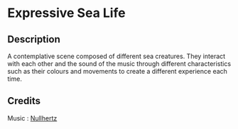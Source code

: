 # Expressive Sea Life

## Description

A contemplative scene composed of different sea creatures. They interact with each other and the sound of the music through different characteristics such as their colours and movements to create a different experience each time.

## Credits

Music : [Nullhertz](https://nullhertz.de/)
